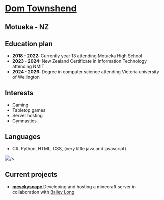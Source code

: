 <a href="dtownshend.com"><h1> Dom Townshend </h1></a>

<h2> Motueka - NZ </h2>

<h2> Education plan </h2>
<ul>
<li> <strong> 2018 - 2022: </strong> Currently year 13 attending Motueka High School </li>
<li> <strong> 2023 - 2024: </strong> New Zealand Certificate in Information Technology attending NMIT </li>
<li> <strong> 2024 - 2026: </strong> Degree in computer science attending Victoria university of Wellington </li> 
</ul>

<h2> Interests </h2>
<ul>
<li> Gaming </li>
<li> Tabletop games </li>
<li> Server hosting </li>
<li> Gymnastics </li>
</ul>

<h2> Languages </h2> 
<ul>
<li> C#, Python, HTML, CSS, (very little java and javascript)</li>
</ul>
<img src="https://github-readme-stats.vercel.app/api/top-langs?username=domitron123"&theme=<radical>/>


<h2> Current projects </h2>
<ul>
<li> <a href="mcskyscape.com"> <strong> mcsckyscape </strong> </a> Developing and hosting a minecraft server in collaboration with <a href="https://github.com/bailey-long"> Bailey Long </a> </li>
</ul>
